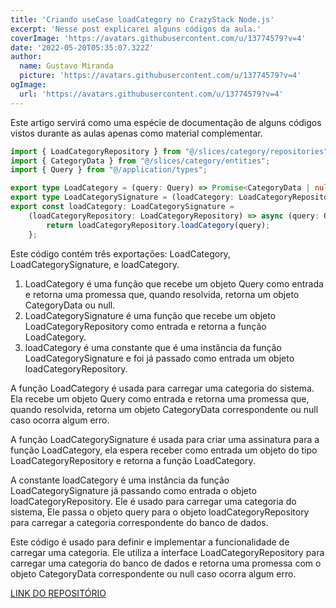 ```yaml
---
title: 'Criando useCase loadCategory no CrazyStack Node.js'
excerpt: 'Nesse post explicarei alguns códigos da aula.'
coverImage: 'https://avatars.githubusercontent.com/u/13774579?v=4'
date: '2022-05-20T05:35:07.322Z'
author:
  name: Gustavo Miranda
  picture: 'https://avatars.githubusercontent.com/u/13774579?v=4'
ogImage:
  url: 'https://avatars.githubusercontent.com/u/13774579?v=4'
---
```

Este artigo servirá como uma espécie de documentação de alguns códigos vistos durante as aulas apenas como material complementar.

```typescript
import { LoadCategoryRepository } from "@/slices/category/repositories";
import { CategoryData } from "@/slices/category/entities";
import { Query } from "@/application/types";

export type LoadCategory = (query: Query) => Promise<CategoryData | null>;
export type LoadCategorySignature = (loadCategory: LoadCategoryRepository) => LoadCategory;
export const loadCategory: LoadCategorySignature =
    (loadCategoryRepository: LoadCategoryRepository) => async (query: Query) => {
        return loadCategoryRepository.loadCategory(query);
    };
``` 

Este código contém três exportações: LoadCategory, LoadCategorySignature, e loadCategory.

1. LoadCategory é uma função que recebe um objeto Query como entrada e retorna uma promessa que, quando resolvida, retorna um objeto CategoryData ou null.
2. LoadCategorySignature é uma função que recebe um objeto LoadCategoryRepository como entrada e retorna a função LoadCategory.
3. loadCategory é uma constante que é uma instância da função LoadCategorySignature e foi já passado como entrada um objeto loadCategoryRepository.

A função LoadCategory é usada para carregar uma categoria do sistema. Ela recebe um objeto Query como entrada e retorna uma promessa que, quando resolvida, retorna um objeto CategoryData correspondente ou null caso ocorra algum erro.

A função LoadCategorySignature é usada para criar uma assinatura para a função LoadCategory, ela espera receber como entrada um objeto do tipo LoadCategoryRepository e retorna a função LoadCategory.

A constante loadCategory é uma instância da função LoadCategorySignature já passando como entrada o objeto loadCategoryRepository. Ele é usado para carregar uma categoria do sistema, Ele passa o objeto query para o objeto loadCategoryRepository para carregar a categoria correspondente do banco de dados.

Este código é usado para definir e implementar a funcionalidade de carregar uma categoria. Ele utiliza a interface LoadCategoryRepository para carregar uma categoria do banco de dados e retorna uma promessa com o objeto CategoryData correspondente ou null caso ocorra algum erro.

[LINK DO REPOSITÓRIO](https://github.com/gumiranda/CrazyStackNodeJs)